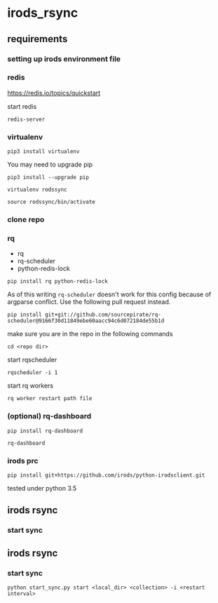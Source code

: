 # irods_rsync

## requirements ##

### setting up irods environment file ###

### redis ###
https://redis.io/topics/quickstart

start redis

```
redis-server
```

### virtualenv ###
```
pip3 install virtualenv
```

You may need to upgrade pip
```
pip3 install --upgrade pip
```

```
virtualenv rodssync
```

```
source rodssync/bin/activate
```

### clone repo ###

### rq ###
 * rq
 * rq-scheduler
 * python-redis-lock
```
pip install rq python-redis-lock
```

As of this writing `rq-scheduler` doesn't work for this config because of argparse conflict. Use the following pull request instead.
```
pip install git+git://github.com/sourcepirate/rq-scheduler@9166f30d11849ebe60aacc94c6d072184de55b1d
```

make sure you are in the repo in the following commands
```
cd <repo dir>
```

start rqscheduler
```
rqscheduler -i 1
```

start rq workers
```
rq worker restart path file
```

### (optional) rq-dashboard ###
```
pip install rq-dashboard
```
```
rq-dashboard
```
### irods prc ###
```
pip install git+https://github.com/irods/python-irodsclient.git
```

tested under python 3.5

## irods rsync ###

### start sync ###

## irods rsync ###

### start sync ###

```
python start_sync.py start <local_dir> <collection> -i <restart interval>
```
